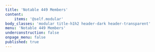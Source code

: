 ```yaml
---
title: 'Notable 449 Members'
content:
    items: '@self.modular'
body_classes: 'modular title-h1h2 header-dark header-transparent'
menu: 'Notable 449 Members'
underconstruction: false
onpage_menu: false
published: true
---
```


